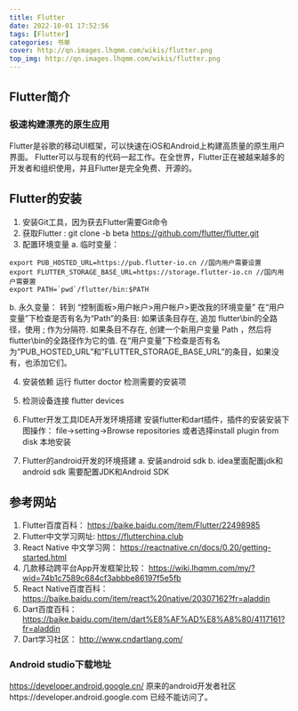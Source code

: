 ```yaml
---
title: Flutter
date: 2022-10-01 17:52:56
tags: [Flutter]
categories: 书单
cover: http://qn.images.lhqmm.com/wikis/flutter.png
top_img: http://qn.images.lhqmm.com/wikis/flutter.png
---
```




## Flutter简介
### 极速构建漂亮的原生应用
Flutter是谷歌的移动UI框架，可以快速在iOS和Android上构建高质量的原生用户界面。 Flutter可以与现有的代码一起工作。在全世界，Flutter正在被越来越多的开发者和组织使用，并且Flutter是完全免费、开源的。

## Flutter的安装
1. 安装Git工具，因为获去Flutter需要Git命令
2. 获取Flutter : git clone -b beta https://github.com/flutter/flutter.git
3. 配置环境变量
a. 临时变量：
~~~
export PUB_HOSTED_URL=https://pub.flutter-io.cn //国内用户需要设置
export FLUTTER_STORAGE_BASE_URL=https://storage.flutter-io.cn //国内用户需要置
export PATH=`pwd`/flutter/bin:$PATH
~~~
b. 永久变量：
转到 “控制面板>用户帐户>用户帐户>更改我的环境变量”
在“用户变量”下检查是否有名为“Path”的条目:
如果该条目存在, 追加 flutter\bin的全路径，使用 ; 作为分隔符.
如果条目不存在, 创建一个新用户变量 Path ，然后将 flutter\bin的全路径作为它的值.
在“用户变量”下检查是否有名为”PUB_HOSTED_URL”和”FLUTTER_STORAGE_BASE_URL”的条目，如果没有，也添加它们。

4. 安装依赖
运行 flutter doctor  检测需要的安装项

5. 检测设备连接
flutter devices

6. Flutter开发工具IDEA开发环境搭建
安装flutter和dart插件，插件的安装安装下图操作：
file->setting->Browse repositories
或者选择install plugin from disk 本地安装

7. Flutter的android开发的环境搭建
a. 安装android sdk
b. idea里面配置jdk和android sdk
需要配置JDK和Android SDK

## 参考网站
1. Flutter百度百科： https://baike.baidu.com/item/Flutter/22498985
2. Flutter中文学习网址: https://flutterchina.club
3. React Native 中文学习网： https://reactnative.cn/docs/0.20/getting-started.html
4. 几款移动跨平台App开发框架比较： https://wiki.lhqmm.com/my/?wid=74b1c7589c684cf3abbbe86197f5e5fb
5. React Native百度百科：https://baike.baidu.com/item/react%20native/20307162?fr=aladdin
5. Dart百度百科：https://baike.baidu.com/item/dart%E8%AF%AD%E8%A8%80/4117161?fr=aladdin
6. Dart学习社区： http://www.cndartlang.com/

### Android studio下载地址
https://developer.android.google.cn/
原来的android开发者社区https://developer.android.google.com 已经不能访问了。
